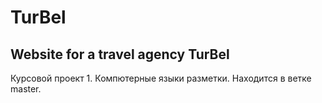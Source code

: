 # TurBel
Website for a travel agency TurBel
------------------------------------
Курсовой проект 1. Компютерные языки разметки.
Находится в ветке master.
